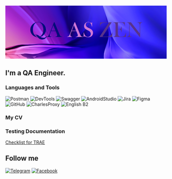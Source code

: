 ![Header](https://github.com/ariadna-eiz/ariadna-eiz/blob/main/assets/explorer_a1wpu1D2nN.png)

## I'm a QA Engineer.

### Languages and Tools
![Postman](https://img.shields.io/badge/-Postman-120082?style=for-the-badge&logo=postman)
![DevTools](https://img.shields.io/badge/-DevTools-120082?style=for-the-badge&logo=devtools)
![Swagger](https://img.shields.io/badge/-Swagger-120082?style=for-the-badge&logo=swagger)
![AndroidStudio](https://img.shields.io/badge/-AndroidStudio-120082?style=for-the-badge&logo=AndroidStudio)
![Jira](https://img.shields.io/badge/-Jira-120082?style=for-the-badge&logo=Jira)
![Figma](https://img.shields.io/badge/-Figma-120082?style=for-the-badge&logo=Figma)
![GitHub](https://img.shields.io/badge/-GitHub-120082?style=for-the-badge&logo=GitHub)
![CharlesProxy](https://img.shields.io/badge/-CharlesProxy-120082?style=for-the-badge&logo=Charles)
![English B2](https://img.shields.io/badge/-English(B2)-120082?style=for-the-badge&logo=)

### My CV

### Testing Documentation
[Checklist for TRAE](https://docs.google.com/spreadsheets/d/1MPg0jTYXhQfRL-2EMRQxyKWiSjtdwElPuHrEutpRHKg/edit#gid=862661712)

## Follow me
[![Telegram](https://img.shields.io/badge/-Telegram-6014bb?style=for-the-badge&logo=Telegram)](https://t.me/ariadna_eiz)
[![Facebook](https://img.shields.io/badge/-Facebook-6014bb?style=for-the-badge&logo=Facebook)](https://www.facebook.com/eizenkhart/)
